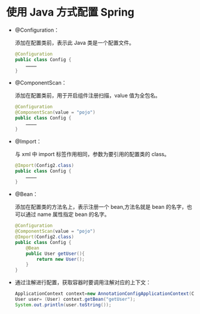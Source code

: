 # 使用 Java 方式配置 Spring

- @Configuration：

  添加在配置类前，表示此 Java 类是一个配置文件。

  ```java
  @Configuration
  public class Config {
      …………
  }
  ```

- @ComponentScan：

  添加在配置类前，用于开启组件注册扫描，value 值为全包名。

  ```java
  @Configuration
  @ComponentScan(value = "pojo")
  public class Config {
      …………
  }
  ```

- @Import：

  与 xml 中 import 标签作用相同，参数为要引用的配置类的 class。

  ```java
  @Import(Config2.class)
  public class Config {
      …………
  }
  ```

- @Bean：

  添加在配置类的方法名上，表示注册一个 bean,方法名就是 bean 的名字，也可以通过 name 属性指定 bean 的名字。

  ```java
  @Configuration
  @ComponentScan(value = "pojo")
  @Import(Config2.class)
  public class Config {
      @Bean
      public User getUser(){
          return new User();
      }
  }
  ```

- 通过注解进行配置，获取容器时要调用注解对应的上下文：

  ```java
  ApplicationContext context=new AnnotationConfigApplicationContext(Config.class);
  User user= (User) context.getBean("getUser");
  System.out.println(user.toString());
  ```
